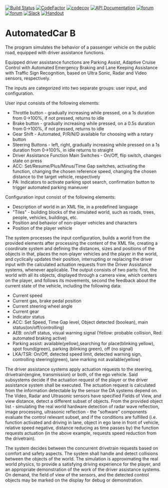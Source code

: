 ﻿[![Build Status](https://travis-ci.org/SzFMV2018-Osz/AutomatedCar-B.svg?branch=master)](https://travis-ci.org/SzFMV2018-Osz/AutomatedCar-B)
[![CodeFactor](https://www.codefactor.io/repository/github/szfmv2018-osz/automatedcar-b/badge)](https://www.codefactor.io/repository/github/szfmv2018-osz/automatedcar-b)
[![codecov](https://codecov.io/gh/SzFMV2018-Osz/AutomatedCar-B/branch/master/graph/badge.svg)](https://codecov.io/gh/SzFMV2018-Osz/AutomatedCar-B)
[![API Documentation](https://img.shields.io/badge/docs-stable-blue.svg)](https://szfmv2018-tavasz.github.io/AutomatedCar-B/javadoc/)
[![forum](https://img.shields.io/badge/forum-Everyone-94B2E0.svg)](https://github.com/orgs/SzFMV2018-Osz/teams/everyone)[![forum](https://img.shields.io/badge/forum-Group%20B-94B2E0.svg)](https://github.com/orgs/SzFMV2018-Osz/teams/group-b)
[![Slack](https://img.shields.io/badge/chat-on%20slack-4D394B.svg)](https://szfmv2018-osz.slack.com)
[![Handout](https://img.shields.io/badge/handout-wiki-yellow.svg)](https://github.com/SzFMV2018-Osz/AutomatedCar-B/wiki)


# AutomatedCar B

The program simulates the behavior of a passenger vehicle on the public road, equipped with driver assistance functions.

Equipped driver assistance functions are Parking Assist, Adaptive Cruise Control with Automated Emergency Braking and Lane Keeping Assistance with Traffic Sign Recognition, based on Ultra Sonic, Radar and Video sensors, respectively.

The inputs are categorized into two separate groups: user input, and configuration.

User input consists of the following elements:
 - Throttle button - gradually increasing while pressed, on a 1s duration from 0->100%, if not pressed, returns to idle
 - Brake  button - gradually increasing while pressed, on a 0.5s duration from 0->100%, if not pressed, returns to idle
 - Gear Shift - Automated, P/R/N/D available for choosing with a rotary button
 - Steering Buttons - left, right, gradually increasing while pressed on a 1s duration from 0->100%, in idle returns to straight
 - Driver Assistance Function Main Switches - On/Off, flip switch, changes state on press
 - ACC: Set/Resume/Plus/Minus/Time Gap switches, activating the function, changing the chosen reference speed, changing the chosen distance to the target vehicle, respectively
 - PA: Indicators to activate parking spot search, confirmation button to trigger automated parking maneuver

Configuration input consist of the following elements:
 - Description of world in an XML file, in a predefined language
 - "Tiles" - building blocks of the simulated world, such as roads, trees, people, vehicles, buildings, etc.
 - Position and behavior of non-player vehicles and characters
 - Position of the player vehicle

The system processes the input configuration, builds a world from the provided elements after processing the content of the XML file, creating a coordinate system and defining the distances, sizes and positions of the objects in that, places the non-player vehicles and the player in the world, and cyclically updates their position, interrupting or replacing the driver input with the calculated actuation requests from the Driver Assistance systems, whenever applicable. The output consists of two parts: first, the world with all its objects, displayed through a camera view, which centers on the player, and follows its movements, second the feedback about the current state of the vehicle, including the following data:
 - Current speed
 - Current gas, brake pedal position
 - Current steering wheel angle
 - Current gear
 - Indicator status
 - ACC: Set Speed, Time Gap level, Object detected (boolean), main status(on/off/controlling)
 - AEB: on/off status, visual warning signal (Yellow: probable collision, Red: automated braking active)
 - Parking assist: available(yellow),searching for place(blinking yellow), spot found(green), parking (blinking green), off (no signal)
 - LKA/TSR: On/Off, detected speed limit, detected warning sign, controlling steering(green), lane marking not available(yellow)

The driver assistance systems apply actuation requests to the steering, drivetrain(engine, transmission) or both, of the ego vehicle. Said subsystems decide if the actuation request of the player or the driver assistance system shall be executed. The actuation request is calculated from the information detectable by the sensor the DA systems depend on. The Video, Radar and Ultrasonic sensors have specified Fields of View, and view distance, detect a different subset of objects. From the provided object list - simulating the real world hardware detection of radar wave reflection, image processing, ultrasonic reflection - the "software" components evaluate the control relevant subset, and if the conditions are fulfilled (i.e. function activated and driving in lane, object in ego lane in front of vehicle, relative speed negative, distance reducing as time passes by) the function requests actuation (in the above example, requests speed reduction from the drivetrain).

The system decides between the concurrent drivetrain requests based on comfort and safety aspects. The system shall handle and detect collisions between the objects of the world. The simulation is approximating the real world physics, to provide a satisfying driving experience for the player, and an appropriate demonstration of the work of the driver assistance systems. On demand, the field of view of the sensors, and the detected control objects may be marked on the display for debug or demonstration.
